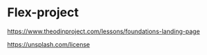 # Flex-project
<!-- origin -->
https://www.theodinproject.com/lessons/foundations-landing-page

<!-- photo license -->
https://unsplash.com/license
